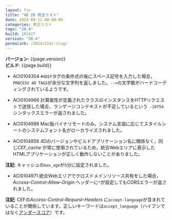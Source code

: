 ```yaml
---
layout: fix
title: "4D 20 修正リスト"
date: 2024-08-12 08:00:00
categories: 修正リスト
tags: "20.4"
build: 101427
version: "20.4"
permalink: /2024/214/:slug/
---
```


**バージョン**: {{page.version}}  
**ビルド**: {{page.build}} 

* ACI0104304 `#4DIF`タグの条件式の後にスペース記号を入力した場合，`PROCESS 4D TAGS`が余分な文字列を返しました。`-->`の文字数がハードコーディングされているようです。

* ACI0104966 計算属性が定義されたクラスのインスタンスをHTTPリクエストで送信した場合，ランゲージコンテキストが不足しているという` -10754`シンタックスエラーが返されました。

* ACI0104996 Mac版バイナリモードのみ。システム言語に応じてスタイルシートのシステムフォント名がローカライズされました。

* ACI0104858 4Dのバージョンやビルドアプリケーション名に関係なく，同じ*CEF_cache* が常に使用されているため，統合Webエリアに表示したHTMLアプリケーションが正しく動作しないことがありました。

**注記**: キャッシュの`max_age`が`5`分に設定されました。

* ACI0104971 統合Webエリアでクロスドメインリソース共有をした場合，*Access-Control-Allow-Origin* ヘッダーに`*`が設定してもCORSエラーが返されました。

**注記**: CEFの*Access-Control-Request-Headers* に`accept-language`が含まれていることが関係しています。正しいキーワードは`accept_language`（ハイフンではなく[アンダースコア](https://developer.mozilla.org/en-US/docs/Web/HTTP/Headers/Accept-Language)）です。
